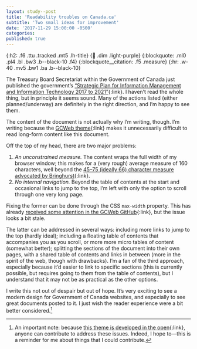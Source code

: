 ```yaml
---
layout: study--post
title: 'Readability troubles on Canada.ca'
subtitle: 'Two small ideas for improvement'
date: '2017-11-29 15:00:00 -0500'
categories:
published: true
---
```


{:h2: .f6 .ttu .tracked .mt5 .lh-title}
{:link: .dim .light-purple}
{:blockquote: .ml0 .pl4 .bl .bw3 .b--black-10 .f4}
{:blockquote__citation: .f5 .measure}
{:hr: .w-40 .mv5 .bw1 .ba .b--black-10}

The Treasury Board Secretariat within the Government of Canada just published the government’s [“Strategic Plan for Information Management and Information Technology 2017 to 2021”](https://www.canada.ca/en/treasury-board-secretariat/services/information-technology/strategic-plan-2017-2021.html){:link}. I haven’t read the whole thing, but in principle it seems sound. Many of the actions listed (either planned/underway) are definitely in the right direction, and I’m happy to see them.

The content of the document is not actually why I’m writing, though. I’m writing because the [GCWeb theme](https://github.com/wet-boew/GCWeb){:link} makes it unnecessarily difficult to read long-form content like this document.

Off the top of my head, there are two major problems:

1. *An unconstrained measure.* The content wraps the full width of my browser window; this makes for a (very rough) average measure of 160 characters, well beyond the [45–75 (ideally 66) character measure advocated by Bringhurst](http://webtypography.net/2.1.2){:link}.
2. *No internal navigation.* Beyond the table of contents at the start and occasional links to jump to the top, I’m left with only the option to scroll through one very long page.

Fixing the former can be done through the CSS `max-width` property. This has already [received some attention in the GCWeb GitHub](https://github.com/wet-boew/GCWeb/issues/1239){:link}, but the issue looks a bit stale.

The latter can be addressed in several ways: including more links to jump to the top (hardly ideal); including a floating table of contents that accompanies you as you scroll, or more more micro tables of content (somewhat better); splitting the sections of the document into their own pages, with a shared table of contents and links in between (more in the spirit of the web, though with drawbacks). I’m a fan of the third approach, especially because it’d easier to link to specific sections (this is currently possible, but requires going to them from the table of contents), but I understand that it may not be as practical as the other options.

I write this not out of despair but out of hope. It’s very exciting to see a modern design for Government of Canada websites, and especially to see great documents posted to it. I just wish the reader experience were a bit better considered.[^caveat]

[^caveat]: An important note: because [this theme is developed in the open](https://github.com/wet-boew/GCWeb){:link}, anyone can contribute to address these issues. Indeed, I hope to—this is a reminder for me about things that I could contribute.